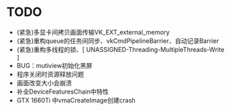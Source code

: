 # TODO
- (紧急)多显卡间拷贝画面传输VK_EXT_external_memory
- (紧急)重构queue的任务间同步、vkCmdPipelineBarrier、自动记录Barrier
- (紧急)重构多线程的锁、[ UNASSIGNED-Threading-MultipleThreads-Write ]
- BUG：mutiview初始化黑屏
- 程序关闭时资源释放问题
- 画面改变大小会崩溃
- 补全DeviceFeaturesChain中特性
- GTX 1660Ti 中vmaCreateImage创建crash

